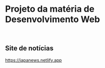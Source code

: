 <h1>Projeto da matéria de Desenvolvimento Web</h1><br>

<h2>Site de notícias</h2>

https://japanews.netlify.app


